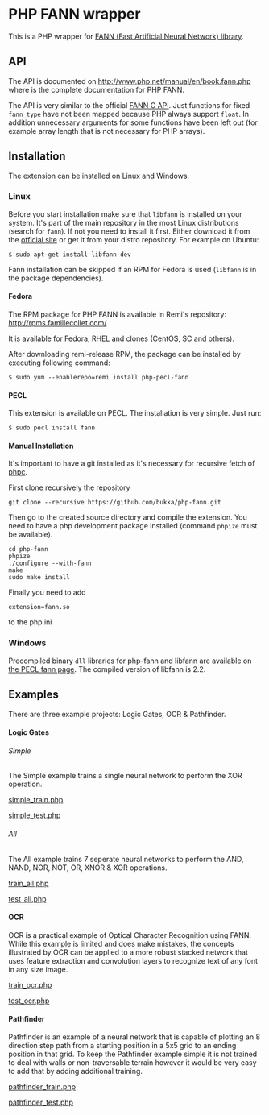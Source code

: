 # PHP FANN wrapper

This is a PHP wrapper for [FANN (Fast Artificial Neural Network) library](http://leenissen.dk/fann/wp/).

## API

The API is documented on http://www.php.net/manual/en/book.fann.php where is the complete documentation for PHP FANN.

The API is very similar to the official [FANN C API](http://leenissen.dk/fann/html/files/fann-h.html). Just functions for fixed `fann_type` have not been mapped because PHP always support `float`. In addition unnecessary arguments for some functions have been left out (for example array length that is not necessary for PHP arrays).

## Installation

The extension can be installed on Linux and Windows.

### Linux

Before you start installation make sure that `libfann` is installed on your system. It's part of the main repository in the most Linux distributions (search for `fann`). If not you need to install it first. Either download it from the [official site](http://leenissen.dk/fann/wp/) or get it from your distro repository. For example on Ubuntu:
```
$ sudo apt-get install libfann-dev
```
Fann installation can be skipped if an RPM for Fedora is used (`libfann` is in the package dependencies).

#### Fedora

The RPM package for PHP FANN is available in Remi's repository: http://rpms.famillecollet.com/

It is available for Fedora, RHEL and clones (CentOS, SC and others).

After downloading remi-release RPM, the package can be installed by executing following command:
```
$ sudo yum --enablerepo=remi install php-pecl-fann
```

#### PECL

This extension is available on PECL. The installation is very simple. Just run:

```
$ sudo pecl install fann
```

#### Manual Installation

It's important to have a git installed as it's necessary for recursive fetch of
[phpc](https://github.com/bukka/phpc).

First clone recursively the repository
```
git clone --recursive https://github.com/bukka/php-fann.git
```

Then go to the created source directory and compile the extension. You need to have a php development package installed (command `phpize` must be available).
```
cd php-fann
phpize
./configure --with-fann
make
sudo make install
```

Finally you need to add
```
extension=fann.so
```
to the php.ini

### Windows

Precompiled binary `dll` libraries for php-fann and libfann are available on [the PECL fann page](http://pecl.php.net/package/fann). The compiled version of libfann is 2.2.

## Examples

There are three example projects: Logic Gates, OCR & Pathfinder.

#### Logic Gates

###### Simple

The Simple example trains a single neural network to perform the XOR operation.

[simple_train.php](examples/logic_gates/train_all.php)

[simple_test.php](examples/logic_gates/train_all.php)


###### All

The All example trains 7 seperate neural networks to perform the AND, NAND, NOR, NOT, OR, XNOR & XOR operations.

[train_all.php](examples/logic_gates/train_all.php)

[test_all.php](examples/logic_gates/train_all.php)


#### OCR

OCR is a practical example of Optical Character Recognition using FANN. While this example is limited and does make mistakes, the concepts illustrated by OCR can be applied to a more robust stacked network that uses feature extraction and convolution layers to recognize text of any font in any size image. 

[train_ocr.php](examples/ocr/train_ocr.php)

[test_ocr.php](examples/ocr/train_ocr.php)



#### Pathfinder

Pathfinder is an example of a neural network that is capable of plotting an 8 direction step path from a starting position in a 5x5 grid to an ending position in that grid. To keep the Pathfinder example simple it is not trained to deal with walls or non-traversable terrain however it would be very easy to add that by adding additional training.

[pathfinder_train.php](examples/pathfinder/pathfinder_train.php)

[pathfinder_test.php](examples/pathfinder/pathfinder_test.php)




